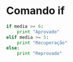 # Comando if

~~~python
if media >= 6:
    print "Aprovado"
elif media >= 5:
    print "Recuperação"
else:
    print "Reprovado"
~~~
